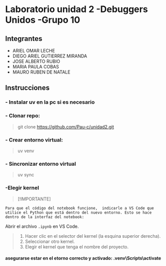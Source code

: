 # Laboratorio unidad 2 -Debuggers Unidos -Grupo 10

## Integrantes

- ARIEL OMAR LECHE
- DIEGO ARIEL GUTIERREZ MIRANDA
- JOSE ALBERTO RUBIO
- MARIA PAULA COBAS
- MAURO RUBEN DE NATALE

## Instrucciones 
### - Instalar uv en la pc si es necesario

### - Clonar repo:
>git clone https://github.com/Pau-c/unidad2.git



### - Crear entorno virtual:
>uv venv


### - Sincronizar entorno virtual
>uv sync


### -Elegir kernel

> [!IMPORTANTE]
```
Para que el código del notebook funcione,  indicarle a VS Code que utilice el Python que está dentro del nuevo entorno. Esto se hace dentro de la interfaz del notebook:
```
Abrir el archivo `.ipynb` en VS Code.



> 1. Hacer clic en el selector del kernel (la esquina superior derecha).
> 2. Seleccionar otro kernel.
> 3. Elegir el kernel que tenga el nombre del proyecto.


#### asegurarse estar en el etorno correcto y activado: .venv\Scripts\activate